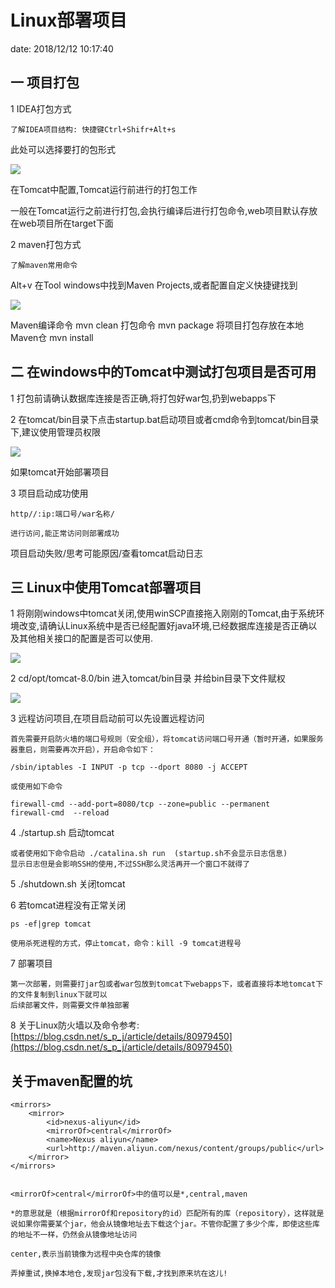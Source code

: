 # Linux部署项目 #
date: 2018/12/12 10:17:40

## 一 项目打包 ##

1 IDEA打包方式

    了解IDEA项目结构: 快捷键Ctrl+Shifr+Alt+s

此处可以选择要打的包形式

![](../images/hv3Oeod.png)

在Tomcat中配置,Tomcat运行前进行的打包工作

一般在Tomcat运行之前进行打包,会执行编译后进行打包命令,web项目默认存放在web项目所在target下面

2 maven打包方式

    了解maven常用命令

Alt+v 在Tool windows中找到Maven Projects,或者配置自定义快捷键找到

![](../images/ahbg4d8.png)

Maven编译命令   mvn clean
打包命令    mvn package
将项目打包存放在本地Maven仓    mvn install

## 二 在windows中的Tomcat中测试打包项目是否可用 ##

1 打包前请确认数据库连接是否正确,将打包好war包,扔到webapps下

2 在tomcat/bin目录下点击startup.bat启动项目或者cmd命令到tomcat/bin目录下,建议使用管理员权限

![](../images/Y9tbWjA.png)

如果tomcat开始部署项目

3 项目启动成功使用 

    http//:ip:端口号/war名称/ 
    
    进行访问,能正常访问则部署成功

项目启动失败/思考可能原因/查看tomcat启动日志

## 三 Linux中使用Tomcat部署项目 ##

1 将刚刚windows中tomcat关闭,使用winSCP直接拖入刚刚的Tomcat,由于系统环境改变,请确认Linux系统中是否已经配置好java环境,已经数据库连接是否正确以及其他相关接口的配置是否可以使用.

![](../images/WotEnE4.png)

2 cd/opt/tomcat-8.0/bin 进入tomcat/bin目录 并给bin目录下文件赋权

![](../images/uNaeXns.png)

3 远程访问项目,在项目启动前可以先设置远程访问

    首先需要开启防火墙的端口号规则（安全组），将tomcat访问端口号开通（暂时开通，如果服务器重启，则需要再次开启），开启命令如下：
    
    /sbin/iptables -I INPUT -p tcp --dport 8080 -j ACCEPT
    
    或使用如下命令
    
    firewall-cmd --add-port=8080/tcp --zone=public --permanent 
    firewall-cmd  --reload

4 ./startup.sh 启动tomcat 

    或者使用如下命令启动 ./catalina.sh run  (startup.sh不会显示日志信息)
    显示日志但是会影响SSH的使用,不过SSH那么灵活再开一个窗口不就得了

5 ./shutdown.sh 关闭tomcat

6 若tomcat进程没有正常关闭

    ps -ef|grep tomcat
    
    使用杀死进程的方式，停止tomcat，命令：kill -9 tomcat进程号

7 部署项目

    第一次部署，则需要打jar包或者war包放到tomcat下webapps下，或者直接将本地tomcat下的文件复制到linux下就可以
    后续部署文件，则需要文件单独部署


8 关于Linux防火墙以及命令参考:  [https://blog.csdn.net/s_p_j/article/details/80979450](https://blog.csdn.net/s_p_j/article/details/80979450)


## 关于maven配置的坑 ##

    <mirrors>
    	<mirror>
    		<id>nexus-aliyun</id>
    		<mirrorOf>central</mirrorOf>
    		<name>Nexus aliyun</name>
    		<url>http://maven.aliyun.com/nexus/content/groups/public</url>
    	</mirror> 
    </mirrors>


    <mirrorOf>central</mirrorOf>中的值可以是*,central,maven
    
    *的意思就是（根据mirrorOf和repository的id）匹配所有的库（repository），这样就是说如果你需要某个jar，他会从镜像地址去下载这个jar。不管你配置了多少个库，即使这些库的地址不一样，仍然会从镜像地址访问
    
    center,表示当前镜像为远程中央仓库的镜像
    
    弄掉重试,换掉本地仓,发现jar包没有下载,才找到原来坑在这儿!